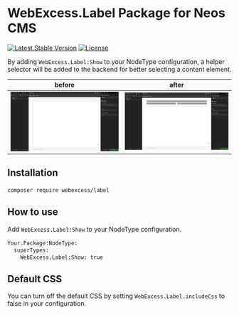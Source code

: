 # WebExcess.Label Package for Neos CMS #
[![Latest Stable Version](https://poser.pugx.org/webexcess/label/v/stable)](https://packagist.org/packages/webexcess/label)
[![License](https://poser.pugx.org/webexcess/label/license)](https://packagist.org/packages/webexcess/label)

By adding `WebExcess.Label:Show` to your NodeType configuration, a helper selector will be added to the backend for better selecting a content element.

| before | after |
| ------ | ----- |
| ![before](Documentation/before.jpg?raw=true "before") | ![after](Documentation/after.jpg?raw=true "after") |

## Installation
```
composer require webexcess/label
```

## How to use

Add `WebExcess.Label:Show` to your NodeType configuration.

```
Your.Package:NodeType:
  superTypes:
    WebExcess.Label:Show: true
```

## Default CSS

You can turn off the default CSS by setting `WebExcess.Label.includeCss` to false in your configuration.
